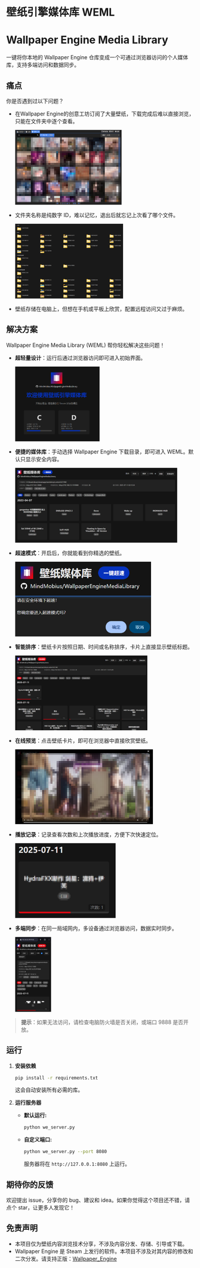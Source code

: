 # 壁纸引擎媒体库 WEML
# Wallpaper Engine Media Library

一键将你本地的 Wallpaper Engine 仓库变成一个可通过浏览器访问的个人媒体库，支持多端访问和数据同步。

## 痛点

你是否遇到过以下问题？

*   在Wallpaper Engine的创意工坊订阅了大量壁纸，下载完成后难以直接浏览，只能在文件夹中逐个查看。

    <img src="screenshot/picture_1.png" height="200">
*   文件夹名称是纯数字 ID，难以记忆，退出后就忘记上次看了哪个文件。

    <img src="screenshot/picture_2.png" height="200">
*   壁纸存储在电脑上，但想在手机或平板上欣赏，配置远程访问又过于麻烦。

## 解决方案

Wallpaper Engine Media Library (WEML) 帮你轻松解决这些问题！

*   **超轻量设计**：运行后通过浏览器访问即可进入初始界面。
    
    <img src="screenshot/picture_3.png" height="200">
*   **便捷的媒体库**：手动选择 Wallpaper Engine 下载目录，即可进入 WEML。默认只显示安全内容。

    <img src="screenshot/picture_4.png" height="200">
*   **超速模式**：开启后，你就能看到你精选的壁纸。

    <img src="screenshot/picture_5.png" height="200">
*   **智能排序**：壁纸卡片按照日期、时间或名称排序，卡片上直接显示壁纸标题。

    <img src="screenshot/picture_6.png" height="200">
*   **在线预览**：点击壁纸卡片，即可在浏览器中直接欣赏壁纸。

    <img src="screenshot/picture_7.png" height="200">
*   **播放记录**：记录查看次数和上次播放进度，方便下次快速定位。

    <img src="screenshot/picture_8.png" height="200">
*   **多端同步**：在同一局域网内，多设备通过浏览器访问，数据实时同步。
  
    <img src="screenshot/picture_9.png" height="200">

>   **提示**：如果无法访问，请检查电脑防火墙是否关闭，或端口 9888 是否开放。

## 运行

1.  **安装依赖**

    ```bash
    pip install -r requirements.txt
    ```

    这会自动安装所有必需的库。

2.  **运行服务器**

    *   **默认运行:**

        ```bash
        python we_server.py
        ```

    *   **自定义端口:**

        ```bash
        python we_server.py --port 8080
        ```

        服务器将在 `http://127.0.0.1:8080` 上运行。

## 期待你的反馈

欢迎提出 issue，分享你的 bug、建议和 idea。如果你觉得这个项目还不错，请点个 star，让更多人发现它！

## 免责声明

*   本项目仅为壁纸内容浏览技术分享，不涉及内容分发、存储、引导或下载。
*   Wallpaper Engine 是 Steam 上发行的软件。本项目不涉及对其内容的修改和二次分发。请支持正版：[Wallpaper_Engine](https://store.steampowered.com/app/431960/Wallpaper_Engine/)
